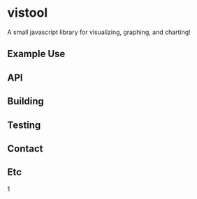 vistool
=======
A small javascript library for visualizing, graphing, and charting!

Example Use
-------

API
-------

Building
-------

Testing
-------

Contact
-------

Etc
-------
1